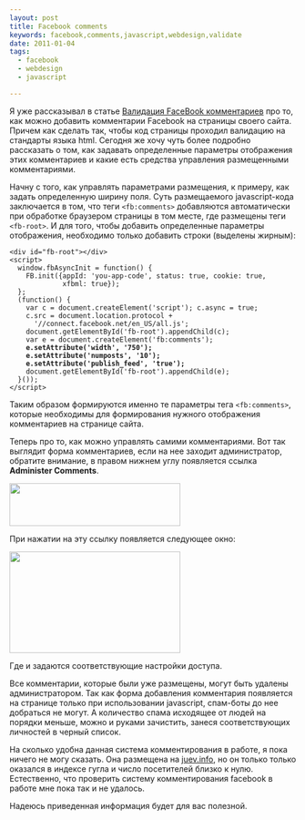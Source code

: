 ```yaml
--- 
layout: post
title: Facebook comments
keywords: facebook,comments,javascript,webdesign,validate
date: 2011-01-04
tags:
  - facebook
  - webdesign
  - javascript

---
```

Я уже рассказывал в статье <a href="/2010/12/26/facebook-comments/">Валидация FaceBook комментариев</a> про то, как можно добавить комментарии Facebook на страницы своего сайта. Причем как сделать так, чтобы код страницы проходил валидацию на стандарты языка html. Сегодня же хочу чуть более подробно рассказать о том, как задавать определенные параметры отображения этих комментариев и какие есть средства управления размещенными комментариями.

Начну с того, как управлять параметрами размещения, к примеру, как задать определенную ширину поля. Суть размещаемого javascript-кода заключается в том, что теги <code>&lt;fb:comments&gt;</code> добавляются автоматически при обработке браузером страницы в том месте, где размещены теги <code>&lt;fb-root&gt;</code>. И для того, чтобы добавить определенные параметры отображения, необходимо только добавить строки (выделены жирным):
<pre><code>&lt;div id="fb-root"&gt;&lt;/div&gt;
&lt;script&gt;
  window.fbAsyncInit = function() &#123;
    FB.init(&#123;appId: 'you-app-code', status: true, cookie: true,
             xfbml: true});
  };
  (function() &#123;
    var c = document.createElement('script'); c.async = true;
    c.src = document.location.protocol +
      '//connect.facebook.net/en_US/all.js';
    document.getElementById('fb-root').appendChild(c);
    var e = document.createElement('fb:comments');
<strong>    e.setAttribute('width', '750');
    e.setAttribute('numposts', '10');
    e.setAttribute('publish_feed', 'true');</strong>
    document.getElementById('fb-root').appendChild(e);
  }());
&lt;/script&gt;</code></pre>

Таким образом формируются именно те параметры тега <code>&lt;fb:comments&gt;</code>, которые необходимы для формирования нужного отображения комментариев на странице сайта. 

Теперь про то, как можно управлять самими комментариями. Вот так выглядит форма комментариев, если на нее заходит администратор, обратите внимание, в правом нижнем углу появляется ссылка <strong>Administer Comments</strong>.

<a href="http://static.juev.ru/2011/01/fb-comments.png" id="lightbox"><img src="http://static.juev.ru/2011/01/fb-comments-300x75.png" alt="" title="fb-comments" width="300" height="75" class="aligncenter size-medium wp-image-1305" /></a>

При нажатии на эту ссылку появляется следующее окно:

<a href="http://static.juev.ru/2011/01/fb-param.png" id="lightbox"><img src="http://static.juev.ru/2011/01/fb-param-300x178.png" alt="" title="fb-param" width="300" height="178" class="aligncenter size-medium wp-image-1306" /></a>

Где и задаются соответствующие настройки доступа. 

Все комментарии, которые были уже размещены, могут быть удалены администратором. Так как форма добавления комментария появляется на странице только при использовании javascript, спам-боты до нее добраться не могут. А количество спама исходящее от людей на порядки меньше, можно и руками зачистить, занеся соответствующих личностей в черный список. 

На сколько удобна данная система комментирования в работе, я пока ничего не могу сказать. Она размещена на <a href="http://juev.info">juev.info</a>, но он только только оказался в индексе гугла и число посетителей близко к нулю. Естественно, что проверить систему комментирования facebook в работе мне пока так и не удалось.

Надеюсь приведенная информация будет для вас полезной.
